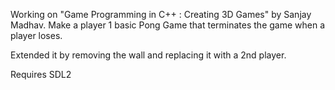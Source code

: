 
Working on "Game Programming in C++ : Creating 3D Games" by Sanjay Madhav.
Make a player 1 basic Pong Game that terminates the game when a player loses.

Extended it by removing the wall and replacing it with a 2nd player.

Requires SDL2
